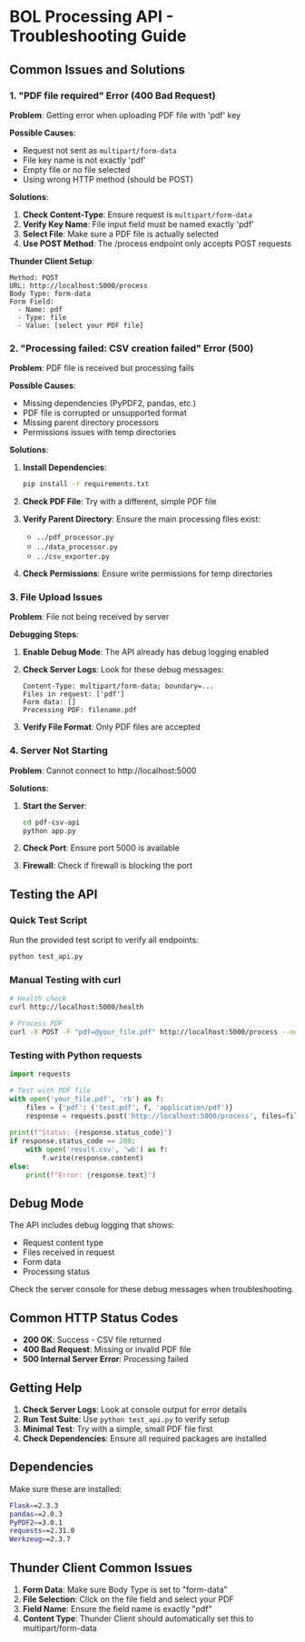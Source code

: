 # BOL Processing API - Troubleshooting Guide

## Common Issues and Solutions

### 1. "PDF file required" Error (400 Bad Request)

**Problem**: Getting error when uploading PDF file with 'pdf' key

**Possible Causes**:
- Request not sent as `multipart/form-data`
- File key name is not exactly 'pdf'
- Empty file or no file selected
- Using wrong HTTP method (should be POST)

**Solutions**:
1. **Check Content-Type**: Ensure request is `multipart/form-data`
2. **Verify Key Name**: File input field must be named exactly 'pdf'
3. **Select File**: Make sure a PDF file is actually selected
4. **Use POST Method**: The /process endpoint only accepts POST requests

**Thunder Client Setup**:
```
Method: POST
URL: http://localhost:5000/process
Body Type: form-data
Form Field: 
  - Name: pdf
  - Type: file
  - Value: [select your PDF file]
```

### 2. "Processing failed: CSV creation failed" Error (500)

**Problem**: PDF file is received but processing fails

**Possible Causes**:
- Missing dependencies (PyPDF2, pandas, etc.)
- PDF file is corrupted or unsupported format
- Missing parent directory processors
- Permissions issues with temp directories

**Solutions**:
1. **Install Dependencies**:
   ```bash
   pip install -r requirements.txt
   ```

2. **Check PDF File**: Try with a different, simple PDF file

3. **Verify Parent Directory**: Ensure the main processing files exist:
   - `../pdf_processor.py`
   - `../data_processor.py`
   - `../csv_exporter.py`

4. **Check Permissions**: Ensure write permissions for temp directories

### 3. File Upload Issues

**Problem**: File not being received by server

**Debugging Steps**:
1. **Enable Debug Mode**: The API already has debug logging enabled
2. **Check Server Logs**: Look for these debug messages:
   ```
   Content-Type: multipart/form-data; boundary=...
   Files in request: ['pdf']
   Form data: []
   Processing PDF: filename.pdf
   ```

3. **Verify File Format**: Only PDF files are accepted

### 4. Server Not Starting

**Problem**: Cannot connect to http://localhost:5000

**Solutions**:
1. **Start the Server**:
   ```bash
   cd pdf-csv-api
   python app.py
   ```

2. **Check Port**: Ensure port 5000 is available

3. **Firewall**: Check if firewall is blocking the port

## Testing the API

### Quick Test Script
Run the provided test script to verify all endpoints:
```bash
python test_api.py
```

### Manual Testing with curl
```bash
# Health check
curl http://localhost:5000/health

# Process PDF
curl -X POST -F "pdf=@your_file.pdf" http://localhost:5000/process --output result.csv
```

### Testing with Python requests
```python
import requests

# Test with PDF file
with open('your_file.pdf', 'rb') as f:
    files = {'pdf': ('test.pdf', f, 'application/pdf')}
    response = requests.post('http://localhost:5000/process', files=files)
    
print(f"Status: {response.status_code}")
if response.status_code == 200:
    with open('result.csv', 'wb') as f:
        f.write(response.content)
else:
    print(f"Error: {response.text}")
```

## Debug Mode

The API includes debug logging that shows:
- Request content type
- Files received in request
- Form data
- Processing status

Check the server console for these debug messages when troubleshooting.

## Common HTTP Status Codes

- **200 OK**: Success - CSV file returned
- **400 Bad Request**: Missing or invalid PDF file
- **500 Internal Server Error**: Processing failed

## Getting Help

1. **Check Server Logs**: Look at console output for error details
2. **Run Test Suite**: Use `python test_api.py` to verify setup
3. **Minimal Test**: Try with a simple, small PDF file first
4. **Check Dependencies**: Ensure all required packages are installed

## Dependencies

Make sure these are installed:
```bash
Flask==2.3.3
pandas==2.0.3
PyPDF2==3.0.1
requests==2.31.0
Werkzeug==2.3.7
```

## Thunder Client Common Issues

1. **Form Data**: Make sure Body Type is set to "form-data"
2. **File Selection**: Click on the file field and select your PDF
3. **Field Name**: Ensure the field name is exactly "pdf"
4. **Content Type**: Thunder Client should automatically set this to multipart/form-data 